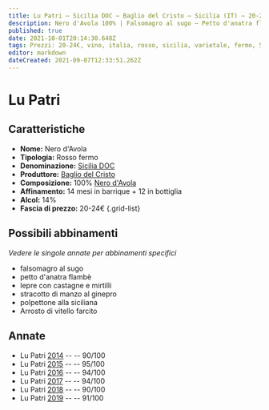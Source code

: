 ```yaml
---
title: Lu Patri – Sicilia DOC – Baglio del Cristo – Sicilia (IT) – 20-24€ – 4★-5★
description: Nero d'Avola 100% | Falsomagro al sugo – Petto d'anatra flambè – Lepre con castagne e mirtilli – Stracotto di manzo al ginepro – Polpettone alla siciliana – Arrosto di vitello farcito
published: true
date: 2021-10-01T20:14:30.648Z
tags: Prezzi: 20-24€, vino, italia, rosso, sicilia, varietale, fermo, 5 stelle, nero d'avola, falsomagro al sugo, petto d'anatra flambè, lepre con castagne e mirtilli, stracotto di manzo al ginepro, polpettone alla siciliana, Arrosto di vitello farcito
editor: markdown
dateCreated: 2021-09-07T12:33:51.262Z
---
```


# Lu Patri

## Caratteristiche
- **Nome:** Nero d'Avola
- **Tipologia:** Rosso fermo
- **Denominazione:** [Sicilia DOC](/denominazioni/Italia/Sicilia/DOC/Sicilia)
- **Produttore:** [Baglio del Cristo](/produttori/Italia/Sicilia/Baglio-del-Cristo) 
- **Composizione:** 100% [Nero d'Avola](/vitigni/Italia/bacca-nera/nero-d-avola)
- **Affinamento:** 14 mesi in barrique + 12 in bottiglia
- **Alcol:** 14%
- **Fascia di prezzo:** 20-24€
{.grid-list}



## Possibili abbinamenti
*Vedere le singole annate per abbinamenti specifici*

- falsomagro al sugo
- petto d'anatra flambè
- lepre con castagne e mirtilli
- stracotto di manzo al ginepro
- polpettone alla siciliana
- Arrosto di vitello farcito

## Annate
- Lu Patri [2014](vini/Italia/Sicilia/Baglio-del-Cristo/Lu-Patri/2014) -- <span class="star-4"></span> -- 90/100
- Lu Patri [2015](vini/Italia/Sicilia/Baglio-del-Cristo/Lu-Patri/2015) -- <span class="star-5"></span> -- 95/100
- Lu Patri [2016](vini/Italia/Sicilia/Baglio-del-Cristo/Lu-Patri/2016) -- <span class="star-5"></span> -- 94/100
- Lu Patri [2017](vini/Italia/Sicilia/Baglio-del-Cristo/Lu-Patri/2017) -- <span class="star-5"></span> -- 94/100
- Lu Patri [2018](vini/Italia/Sicilia/Baglio-del-Cristo/Lu-Patri/2018) -- <span class="star-4"></span> -- 90/100
- Lu Patri [2019](vini/Italia/Sicilia/Baglio-del-Cristo/Lu-Patri/2019) -- <span class="star-5"></span> -- 91/100
